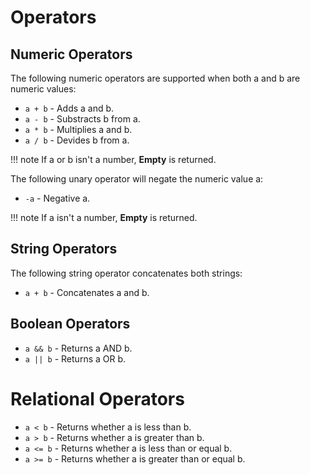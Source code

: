 # Operators

## Numeric Operators

The following numeric operators are supported when both a and b are numeric values:

* `a + b` - Adds a and b.
* `a - b` - Substracts b from a.
* `a * b` - Multiplies a and b.
* `a / b` - Devides b from a.

!!! note
    If a or b isn't a number, **Empty** is returned.

The following unary operator will negate the numeric value a:

* `-a` - Negative a.

!!! note
    If a isn't a number, **Empty** is returned.

## String Operators

The following string operator concatenates both strings:

* `a + b` - Concatenates a and b.

## Boolean Operators

* `a && b` - Returns a AND b.
* `a || b` - Returns a OR b.

# Relational Operators

* `a < b` - Returns whether a is less than b.
* `a > b` - Returns whether a is greater than b.
* `a <= b` - Returns whether a is less than or equal b.
* `a >= b` - Returns whether a is greater than or equal b.

